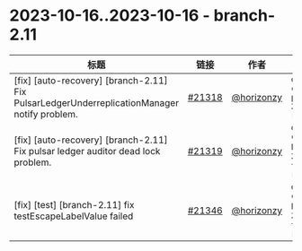 # 2023-10-16..2023-10-16 - branch-2.11
| 标题 | 链接 | 作者 | 标签 |
| - | :--: | :--: | - |
| [fix] [auto-recovery] [branch-2.11] Fix PulsarLedgerUnderreplicationManager notify problem. | [#21318](https://github.com/apache/pulsar/pull/21318) | [@horizonzy](https://github.com/horizonzy) | `doc-not-needed` `cherry-picked/branch-2.11` `release/2.11.3`  | 
| [fix] [auto-recovery] [branch-2.11] Fix pulsar ledger auditor dead lock problem. | [#21319](https://github.com/apache/pulsar/pull/21319) | [@horizonzy](https://github.com/horizonzy) | `doc-not-needed` `cherry-picked/branch-2.11` `ready-to-test` `release/2.11.3`  | 
| [fix] [test] [branch-2.11] fix testEscapeLabelValue failed | [#21346](https://github.com/apache/pulsar/pull/21346) | [@horizonzy](https://github.com/horizonzy) | `doc-not-needed` `cherry-picked/branch-2.11` `ready-to-test` `release/2.11.3`  | 
